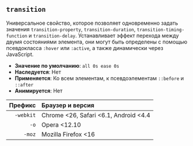 ## `transition`
Универсальное свойство, которое позволяет одновременно задать значения `transition-property`, `transition-duration`, `transition-timing-function` и `transition-delay`. Устанавливает эффект перехода между двумя состояниями элемента, они могут быть определены с помощью псевдокласса `:hover` или `:active`, а также динамически через JavaScript.

- **Значение по умолчанию**: `all 0s ease 0s`
- **Наследуется**: Нет
- **Применяется**: Ко всем элементам, к псевдоэлементам `::before` и `::after`
- **Анимируется**: Нет

| Префикс   | Браузер и версия                      |
| ---------:|:------------------------------------- |
| `-webkit` | Chrome <26, Safari <6.1, Android <4.4 |
| `-o`      | Opera <12.10                          |
| `-moz`    | Mozilla Firefox <16                   |